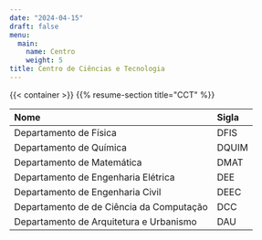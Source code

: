 ```yaml
---
date: "2024-04-15"
draft: false
menu:
  main:
    name: Centro
    weight: 5
title: Centro de Ciências e Tecnologia
---
```


{{< container >}}
    {{% resume-section title="CCT" %}}

| Nome                                     | Sigla |
| :--------------------------------------- | :---- |
| Departamento de Física                   | DFIS  |
| Departamento de Química                  | DQUIM |
| Departamento de Matemática               | DMAT  |
| Departamento de Engenharia Elétrica      | DEE   |
| Departamento de Engenharia Civil         | DEEC  |
| Departamento de de Ciência da Computação | DCC   |
| Departamento de Arquitetura e Urbanismo  | DAU   |


